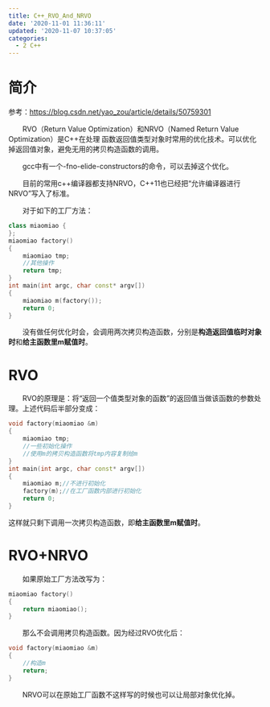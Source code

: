 ```yaml
---
title: C++_RVO_And_NRVO
date: '2020-11-01 11:36:11'
updated: '2020-11-07 10:37:05'
categories:
  - 2 C++
---
```

# 简介

参考：<https://blog.csdn.net/yao_zou/article/details/50759301>

　　RVO（Return Value Optimization）和NRVO（Named Return Value Optimization）是C++在处理 函数返回值类型对象时常用的优化技术。可以优化掉返回值对象，避免无用的拷贝构造函数的调用。

　　gcc中有一个-fno-elide-constructors的命令，可以去掉这个优化。

　　目前的常用c++编译器都支持NRVO，C++11也已经把“允许编译器进行NRVO”写入了标准。

　　对于如下的工厂方法：

```cpp
class miaomiao {
};
miaomiao factory()
{
    miaomiao tmp;
    //其他操作
    return tmp;
}
int main(int argc, char const* argv[])
{
    miaomiao m(factory());
    return 0;
}
```

　　没有做任何优化时会，会调用两次拷贝构造函数，分别是**构造返回值临时对象时**和**给主函数里m赋值时**。

# RVO

　　RVO的原理是：将“返回一个值类型对象的函数”的返回值当做该函数的参数处理。上述代码后半部分变成：

```cpp
void factory(miaomiao &m)
{
    miaomiao tmp;
    //一些初始化操作
    //使用m的拷贝构造函数将tmp内容复制给m
}
int main(int argc, char const* argv[])
{
    miaomiao m;//不进行初始化
    factory(m);//在工厂函数内部进行初始化
    return 0;
}
```

这样就只剩下调用一次拷贝构造函数，即**给主函数里m赋值时**。

# RVO+NRVO

　　如果原始工厂方法改写为：

```cpp
miaomiao factory()
{
	return miaomiao();
}
```

　　那么不会调用拷贝构造函数。因为经过RVO优化后：

```cpp
void factory(miaomiao &m)
{
    //构造m
    return;
}
```

　　NRVO可以在原始工厂函数不这样写的时候也可以让局部对象优化掉。
